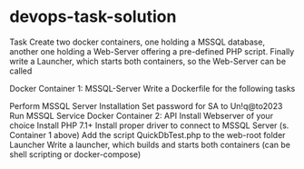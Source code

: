 # devops-task-solution
Task
Create two docker containers, one holding a MSSQL database, another one holding a Web-Server offering a pre-defined PHP script. Finally write a Launcher, which starts both containers, so the Web-Server can be called

Docker Container 1: MSSQL-Server
Write a Dockerfile for the following tasks

Perform MSSQL Server Installation
Set password for SA to Un!q@to2023
Run MSSQL Service
Docker Container 2: API
Install Webserver of your choice
Install PHP 7.1+
Install proper driver to connect to MSSQL Server (s. Container 1 above)
Add the script QuickDbTest.php to the web-root folder
Launcher
Write a launcher, which builds and starts both containers (can be shell scripting or docker-compose)
